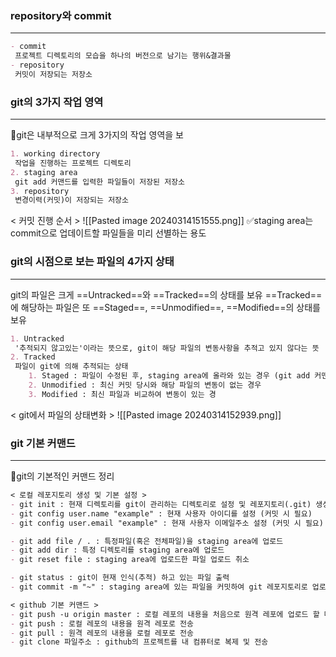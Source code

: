 ### repository와 commit
---
```markdown
- commit
 프로젝트 디렉토리의 모습을 하나의 버전으로 남기는 행위&결과물
- repository
 커밋이 저장되는 저장소
```

### git의 3가지 작업 영역
---
🔖git은 내부적으로 크게 3가지의 작업 영역을 보
```markdown
1. working directory
 작업을 진행하는 프로젝트 디렉토리
2. staging area
 git add 커맨드를 입력한 파일들이 저장된 저장소
3. repository
 변경이력(커밋)이 저장되는 저장소
```
 < 커밋 진행 순서 >
![[Pasted image 20240314151555.png]]
✅staging area는 commit으로 업데이트할 파일들을 미리 선별하는 용도

### git의 시점으로 보는 파일의 4가지 상태
---
git의 파일은 크게 ==Untracked==와 ==Tracked==의 상태를 보유
==Tracked==에 해당하는 파일은 또 ==Staged==, ==Unmodified==, ==Modified==의 상태를 보유
```markdown
1. Untracked
 '추적되지 않고있는'이라는 뜻으로, git이 해당 파일의 변동사항을 추적고 있지 않다는 뜻
2. Tracked
 파일이 git에 의해 추적되는 상태
	1. Staged : 파일이 수정된 후, staging area에 올라와 있는 경우 (git add 커맨드 입력)
	2. Unmodified : 최신 커밋 당시와 해당 파일의 변동이 없는 경우
	3. Modified : 최신 파일과 비교하여 변동이 있는 경
```
< git에서 파일의 상태변화 >
![[Pasted image 20240314152939.png]]

### git 기본 커맨드
---
🔖git의 기본적인 커맨드 정리
```markdown
< 로컬 레포지토리 생성 및 기본 설정 >
- git init : 현재 디렉토리를 git이 관리하는 디렉토리로 설정 및 레포지토리(.git) 생성
- git config user.name "example" : 현재 사용자 아이디를 설정 (커밋 시 필요)
- git config user.email "example" : 현재 사용자 이메일주소 설정 (커밋 시 필요)

- git add file / . : 특정파일(혹은 전체파일)을 staging area에 업로드
- git add dir : 특정 디렉토리를 staging area에 업로드
- git reset file : staging area에 업로드한 파일 업로드 취소

- git status : git이 현재 인식(추적) 하고 있는 파일 출력
- git commit -m "~" : staging area에 있는 파일을 커밋하여 git 레포지토리로 업로드
```

```markdown
< github 기본 커맨드 >
- git push -u origin master : 로컬 레포의 내용을 처음으로 원격 레포에 업로드 할 때 사용
- git push : 로컬 레포의 내용을 원격 레포로 전송
- git pull : 원격 레포의 내용을 로컬 레포로 전송
- git clone 파일주소 : github의 프로젝트를 내 컴퓨터로 복제 및 전송
```


